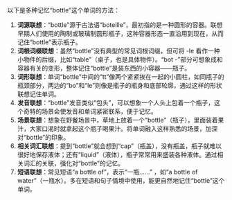 以下是多种记忆“bottle”这个单词的方法：
1. **词源联想**：“bottle”源于古法语“boteille”，最初指的是一种圆形的容器。联想早期人们使用的陶制或玻璃制圆形瓶子，这种容器形态一直沿用到现在，从而记住“bottle”表示瓶子。
2. **词根词缀联想**：虽然“bottle”没有典型的常见词根词缀，但可将 -le 看作一种小物件的后缀，比如“table”（桌子，也是具体物件）。“bot -”部分可想象成和容器有关的变形，整体记住“bottle”是装东西的小容器——瓶子。
3. **词形联想**：单词“bottle”中间的“tt”像两个紧紧挨在一起的小圆柱，如同瓶子的瓶颈部分，两边的“bo”和“le”则像是瓶子的瓶身和底部轮廓，通过这样的形状联想记住单词。
4. **发音联想**：“bottle”发音类似“包头”，可以想象一个人头上包着一个瓶子，这个奇特的场景会使发音和单词紧密联系，便于记忆。
5. **场景联想**：想象在野餐场景中，草地上放着一个“bottle”（瓶子），里面装着果汁，大家口渴时就拿起这个瓶子喝果汁。将单词融入这样熟悉的场景，加深对“bottle”的印象。
6. **相关词汇联想**：提到“bottle”就会想到“cap”（瓶盖），没有瓶盖，瓶子就难以很好地保存液体；还有“liquid”（液体），瓶子常常用来盛装各种液体。通过相关词汇的关联，强化对“bottle”的记忆。
7. **短语联想**：常见短语“a bottle of”，表示“一瓶……” ，如“a bottle of water”（一瓶水）。多在短语和句子情境中使用，能更自然地记住“bottle”这个单词。 